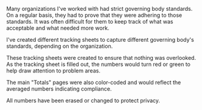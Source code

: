 Many organizations I've worked with had strict governing body standards. On a regular basis, they had to prove that they were adhering to those standards. It was often difficult for them to keep track of what was acceptable and what needed more work. 

I've created different tracking sheets to capture different governing body's standards, depending on the organization. 

These tracking sheets were created to ensure that nothing was overlooked. As the tracking sheet is filled out, the numbers would turn red or green to help draw attention to problem areas. 

The main "Totals" pages were also color-coded and would reflect the averaged numbers indicating compliance. 

All numbers have been erased or changed to protect privacy. 
